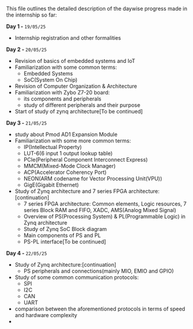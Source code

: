 This file outlines the detailed description of the daywise progress made in the internship so far:

<strong>Day 1 - </strong>```19/05/25```
  - Internship registration and other formalities

<strong>Day 2 - </strong>```20/05/25```
  - Revision of basics of embedded systems and IoT
  - Familiarization with some common terms:
    - Embedded Systems
    - SoC(System On Chip)
  - Revision of Computer Organization & Architecture
  - Familiarization with Zybo Z7-20 board:
    - its components and peripherals
    - study of different peripherals and their purpose
  - Start of study of zynq architecture[To be continued]

<strong>Day 3 - </strong>```21/05/25```
  - study about Pmod AD1 Expansion Module
  - Familiarization with some more common terms:
    - IP(Intellectual Property)
    - LUT-6(6 input 1 output lookup table)
    - PCIe(Peripheral Component Interconnect Express)
    - MMCM(Mixed-Mode Clock Manager)
    - ACP(Accelerator Coherency Port)
    - NEON(ARM codename for Vector Processing Unit(VPU))
    - GigE(Gigabit Ethernet)
  - Study of Zynq architecture and 7 series FPGA architecture:[continuation]
    - 7 series FPGA architecture: Common elements, Logic resources, 7 series Block RAM and FIFO, XADC, AMS(Analog Mixed Signal)
    - Overview of PS(Processing System) & PL(Programmable Logic) in Zynq architecture
    - Study of Zynq SoC Block diagram
    - Main components of PS and PL
    - PS-PL interface[To be continued]
    
<strong>Day 4 - </strong>```22/05/25```
  - Study of Zynq architecture:[continuation]
    - PS peripherals and connections(mainly MIO, EMIO and GPIO)
  - Study of some common communication protocols:
    - SPI
    - I2C
    - CAN
    - UART  
  - comparison between the aforementioned protocols in terms of speed and hardware complexity
  - 
